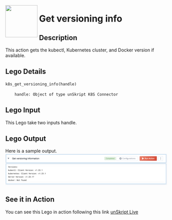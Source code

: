 [<img align="left" src="https://unskript.com/assets/favicon.png" width="100" height="100" style="padding-right: 5px">](https://unskript.com/assets/favicon.png) 
<h1>Get versioning info</h1>

## Description
This action gets the kubectl, Kubernetes cluster, and Docker version if available.


## Lego Details

    k8s_get_versioning_info(handle)

        handle: Object of type unSkript K8S Connector

## Lego Input

This Lego take two inputs handle.


## Lego Output
Here is a sample output.
<img src="./1.png">


## See it in Action

You can see this Lego in action following this link [unSkript Live](https://us.app.unskript.io)
